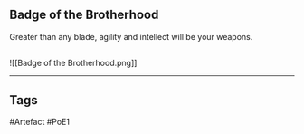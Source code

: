 ## Badge of the Brotherhood
Greater than any blade, agility and intellect will be your weapons.
##
![[Badge of the Brotherhood.png]]

---
## Tags
#Artefact
#PoE1